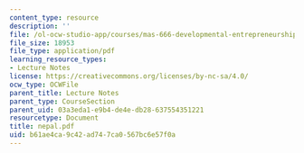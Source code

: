 ```yaml
---
content_type: resource
description: ''
file: /ol-ocw-studio-app/courses/mas-666-developmental-entrepreneurship-fall-2003/b61ae4ca9c42ad747ca0567bc6e57f0a_nepal.pdf
file_size: 18953
file_type: application/pdf
learning_resource_types:
- Lecture Notes
license: https://creativecommons.org/licenses/by-nc-sa/4.0/
ocw_type: OCWFile
parent_title: Lecture Notes
parent_type: CourseSection
parent_uid: 03a3eda1-e9b4-de4e-db28-637554351221
resourcetype: Document
title: nepal.pdf
uid: b61ae4ca-9c42-ad74-7ca0-567bc6e57f0a
---
```

